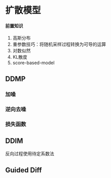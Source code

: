 # 扩散模型
#### 前置知识
1. 高斯分布
2. 重参数技巧：将随机采样过程转换为可导的运算
3. 对数似然
4. KL散度
5. score-based-model

## DDMP
### 加噪
### 逆向去噪
### 损失函数

## DDIM
反向过程使用待定系数法

## Guided Diff